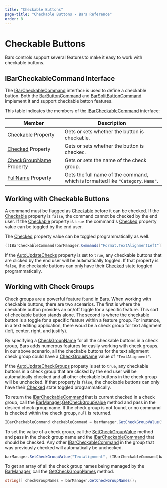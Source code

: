 ```yaml
---
title: "Checkable Buttons"
page-title: "Checkable Buttons - Bars Reference"
order: 8
---
```

# Checkable Buttons

Bars controls support several features to make it easy to work with checkable buttons.

## IBarCheckableCommand Interface

The [IBarCheckableCommand](xref:@ActiproUIRoot.Controls.Bars.IBarCheckableCommand) interface is used to define a checkable button.  Both the [BarButtonCommand](xref:@ActiproUIRoot.Controls.Bars.BarButtonCommand) and [BarSplitButtonCommand](xref:@ActiproUIRoot.Controls.Bars.BarSplitButtonCommand) implement it and support checkable button features.

This table indicates the members of the [IBarCheckableCommand](xref:@ActiproUIRoot.Controls.Bars.IBarCheckableCommand) interface:

| Member | Description |
|-----|-----|
| [Checkable](xref:@ActiproUIRoot.Controls.Bars.IBarCheckableCommand.Checkable) Property | Gets or sets whether the button is checkable. |
| [Checked](xref:@ActiproUIRoot.Controls.Bars.IBarCheckableCommand.Checked) Property | Gets or sets whether the button is checked. |
| [CheckGroupName](xref:@ActiproUIRoot.Controls.Bars.IBarCheckableCommand.CheckGroupName) Property | Gets or sets the name of the check group. |
| [FullName](xref:@ActiproUIRoot.Controls.Bars.IBarCheckableCommand.FullName) Property | Gets the full name of the command, which is formatted like `"Category.Name"`. |

## Working with Checkable Buttons

A command must be flagged as [Checkable](xref:@ActiproUIRoot.Controls.Bars.IBarCheckableCommand.Checkable) before it can be checked.  If the [Checkable](xref:@ActiproUIRoot.Controls.Bars.IBarCheckableCommand.Checkable) property is `false`, the command cannot be checked by the end user.  If the [Checkable](xref:@ActiproUIRoot.Controls.Bars.IBarCheckableCommand.Checkable) property is `true`, the command's [Checked](xref:@ActiproUIRoot.Controls.Bars.IBarCheckableCommand.Checked) property value can be toggled by the end user.

The [Checked](xref:@ActiproUIRoot.Controls.Bars.IBarCheckableCommand.Checked) property value can be toggled programmatically as well.

```csharp
((IBarCheckableCommand)barManager.Commands["Format.TextAlignmentLeft"]).Checked = true;
```

If the [AutoUpdateChecks](xref:@ActiproUIRoot.Controls.Bars.BarManager.AutoUpdateChecks) property is set to `true`, any checkable buttons that are clicked by the end user will be automatically toggled.  If that property is `false`, the checkable buttons can only have their [Checked](xref:@ActiproUIRoot.Controls.Bars.IBarCheckableCommand.Checked) state toggled programmatically.

## Working with Check Groups

Check groups are a powerful feature found in Bars.  When working with checkable buttons, there are two scenarios.  The first is where the checkable button provides an on/off toggle for a specific feature.  This sort of checkable button stands alone.  The second is where the checkable button is a toggle for a specific feature within a feature group.  For instance, in a text editing application, there would be a check group for text alignment (left, center, right, and justify).

By specifying a [CheckGroupName](xref:@ActiproUIRoot.Controls.Bars.IBarCheckableCommand.CheckGroupName) for all the checkable buttons in a check group, Bars adds numerous features for easily working with check groups.  In our above scenario, all the checkable buttons for the text alignment check group could have a [CheckGroupName](xref:@ActiproUIRoot.Controls.Bars.IBarCheckableCommand.CheckGroupName) value of `"TextAlignment"`.

If the [AutoUpdateCheckGroups](xref:@ActiproUIRoot.Controls.Bars.BarManager.AutoUpdateCheckGroups) property is set to `true`, any checkable buttons in a check group that are clicked by the end user will be automatically checked and all other checkable buttons in the check group will be unchecked.  If that property is `false`, the checkable buttons can only have their [Checked](xref:@ActiproUIRoot.Controls.Bars.IBarCheckableCommand.Checked) state toggled programmatically.

To return the [IBarCheckableCommand](xref:@ActiproUIRoot.Controls.Bars.IBarCheckableCommand) that is current checked in a check group, call the [BarManager](xref:@ActiproUIRoot.Controls.Bars.BarManager).[GetCheckGroupValue](xref:@ActiproUIRoot.Controls.Bars.BarManager.GetCheckGroupValue*) method and pass in the desired check group name.  If the check group is not found, or no command is checked within the check group, `null` is returned.

```csharp
IBarCheckableCommand checkableCommand = barManager.GetCheckGroupValue("TextAlignment");
```

To set the value of a check group, call the [SetCheckGroupValue](xref:@ActiproUIRoot.Controls.Bars.BarManager.SetCheckGroupValue*) method and pass in the check group name and the [IBarCheckableCommand](xref:@ActiproUIRoot.Controls.Bars.IBarCheckableCommand) that should be checked.  Any other [IBarCheckableCommand](xref:@ActiproUIRoot.Controls.Bars.IBarCheckableCommand) in the group that was previously checked will automatically be unchecked.

```csharp
barManager.SetCheckGroupValue("TextAlignment", (IBarCheckableCommand)barManager.Commands["Format.TextAlignmentLeft"]);
```

To get an array of all the check group names being managed by the [BarManager](xref:@ActiproUIRoot.Controls.Bars.BarManager), call the [GetCheckGroupNames](xref:@ActiproUIRoot.Controls.Bars.BarManager.GetCheckGroupNames*) method.

```csharp
string[] checkGroupNames = barManager.GetCheckGroupNames();
```
